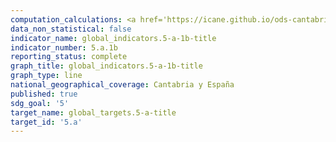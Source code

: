 ```yaml
---
computation_calculations: <a href='https://icane.github.io/ods-cantabria/assets/pdf/5.a.1b.1.pdf' target='_blank'>Proporción de mujeres titulares de explotaciones agrícolas, respecto al total de titulares de explotaciones agrícolas</a><br><a href='https://icane.github.io/ods-cantabria/assets/pdf/5.a.1b.2.pdf' target='_blank'>Proporción de mujeres titulares de explotaciones agrícolas en propiedad, respecto al total de titulares de explotaciones agrícolas en propiedad</a><br><a href='https://icane.github.io/ods-cantabria/assets/pdf/5.a.1b.3.pdf' target='_blank'>Proporción de mujeres titulares de explotaciones agrícolas en arrendamiento, respecto al total de titulares de explotaciones agrícolas en arrendamiento</a>
data_non_statistical: false
indicator_name: global_indicators.5-a-1b-title
indicator_number: 5.a.1b
reporting_status: complete
graph_title: global_indicators.5-a-1b-title
graph_type: line
national_geographical_coverage: Cantabria y España
published: true
sdg_goal: '5'
target_name: global_targets.5-a-title
target_id: '5.a'
---
```

